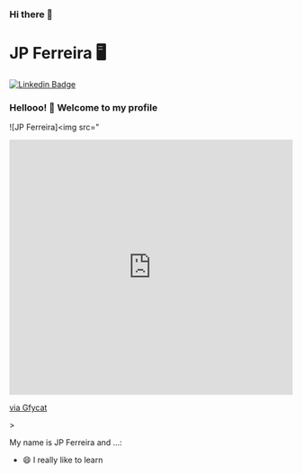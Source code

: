 ### Hi there 👋

<!--
**jpferreiradev/jpferreiradev** is a ✨ _special_ ✨ repository because its `README.md` (this file) appears on your GitHub profile.



Here are some ideas to get you started:

- 🔭 I’m currently working on ...
- 🌱 I’m currently learning ...
- 👯 I’m looking to collaborate on ...
- 🤔 I’m looking for help with ...
- 💬 Ask me about ...
- 📫 How to reach me: ...
- 😄 Pronouns: ...
- ⚡ Fun fact: ...
-->

# JP Ferreira :desktop_computer:

[![Linkedin Badge](https://img.shields.io/badge/-LinkedIn-blue?style=flat-square&logo=Linkedin&logoColor=white&link=https://www.linkedin.com/in/jo%C3%A3o-paulo-ferreira-33943a43//)](https://www.linkedin.com/in/jo%C3%A3o-paulo-ferreira-33943a43//)

### Hellooo! 👋 Welcome to my profile

![JP Ferreira]<img src="<div style='position:relative; padding-bottom:calc(81.40% + 44px)'><iframe src='https://gfycat.com/ifr/CheapHugeAustraliankelpie' frameborder='0' scrolling='no' width='100%' height='100%' style='position:absolute;top:0;left:0;' allowfullscreen></iframe></div><p> <a href="https://gfycat.com/cheaphugeaustraliankelpie">via Gfycat</a></p>>

My name is JP Ferreira and ...:

 - 😄 I really like to learn
<!-- - 📊 I'm working with Business Intelligence
 - 📚 Currently studying Azure and LGPD
 - 🌍 And I also like to travel !-->
